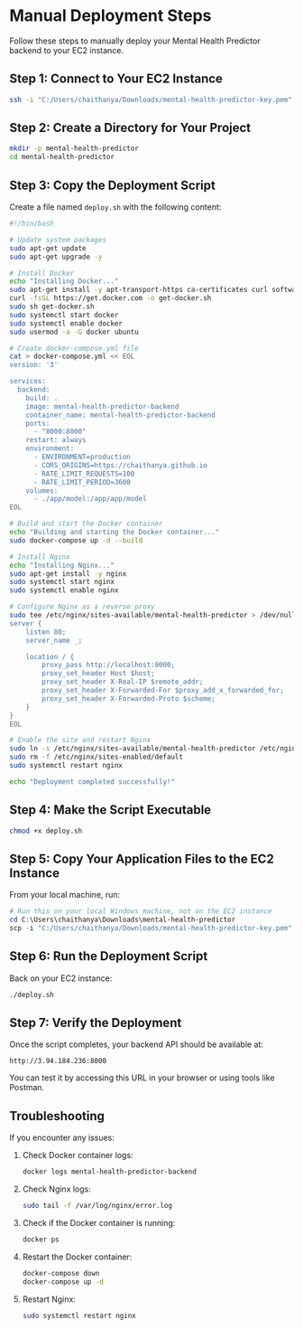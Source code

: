 # Manual Deployment Steps

Follow these steps to manually deploy your Mental Health Predictor backend to your EC2 instance.

## Step 1: Connect to Your EC2 Instance

```bash
ssh -i "C:/Users/chaithanya/Downloads/mental-health-predictor-key.pem" ubuntu@3.94.184.236
```

## Step 2: Create a Directory for Your Project

```bash
mkdir -p mental-health-predictor
cd mental-health-predictor
```

## Step 3: Copy the Deployment Script

Create a file named `deploy.sh` with the following content:

```bash
#!/bin/bash

# Update system packages
sudo apt-get update
sudo apt-get upgrade -y

# Install Docker
echo "Installing Docker..."
sudo apt-get install -y apt-transport-https ca-certificates curl software-properties-common
curl -fsSL https://get.docker.com -o get-docker.sh
sudo sh get-docker.sh
sudo systemctl start docker
sudo systemctl enable docker
sudo usermod -a -G docker ubuntu

# Create docker-compose.yml file
cat > docker-compose.yml << EOL
version: '3'

services:
  backend:
    build: .
    image: mental-health-predictor-backend
    container_name: mental-health-predictor-backend
    ports:
      - "8000:8000"
    restart: always
    environment:
      - ENVIRONMENT=production
      - CORS_ORIGINS=https://chaithanya.github.io
      - RATE_LIMIT_REQUESTS=100
      - RATE_LIMIT_PERIOD=3600
    volumes:
      - ./app/model:/app/app/model
EOL

# Build and start the Docker container
echo "Building and starting the Docker container..."
sudo docker-compose up -d --build

# Install Nginx
echo "Installing Nginx..."
sudo apt-get install -y nginx
sudo systemctl start nginx
sudo systemctl enable nginx

# Configure Nginx as a reverse proxy
sudo tee /etc/nginx/sites-available/mental-health-predictor > /dev/null << 'EOL'
server {
    listen 80;
    server_name _;

    location / {
        proxy_pass http://localhost:8000;
        proxy_set_header Host $host;
        proxy_set_header X-Real-IP $remote_addr;
        proxy_set_header X-Forwarded-For $proxy_add_x_forwarded_for;
        proxy_set_header X-Forwarded-Proto $scheme;
    }
}
EOL

# Enable the site and restart Nginx
sudo ln -s /etc/nginx/sites-available/mental-health-predictor /etc/nginx/sites-enabled/
sudo rm -f /etc/nginx/sites-enabled/default
sudo systemctl restart nginx

echo "Deployment completed successfully!"
```

## Step 4: Make the Script Executable

```bash
chmod +x deploy.sh
```

## Step 5: Copy Your Application Files to the EC2 Instance

From your local machine, run:

```powershell
# Run this on your local Windows machine, not on the EC2 instance
cd C:\Users\chaithanya\Downloads\mental-health-predictor
scp -i "C:/Users/chaithanya/Downloads/mental-health-predictor-key.pem" -r backend app requirements.txt Dockerfile run_app.py ubuntu@3.94.184.236:~/mental-health-predictor/
```

## Step 6: Run the Deployment Script

Back on your EC2 instance:

```bash
./deploy.sh
```

## Step 7: Verify the Deployment

Once the script completes, your backend API should be available at:

```
http://3.94.184.236:8000
```

You can test it by accessing this URL in your browser or using tools like Postman.

## Troubleshooting

If you encounter any issues:

1. Check Docker container logs:
   ```bash
   docker logs mental-health-predictor-backend
   ```

2. Check Nginx logs:
   ```bash
   sudo tail -f /var/log/nginx/error.log
   ```

3. Check if the Docker container is running:
   ```bash
   docker ps
   ```

4. Restart the Docker container:
   ```bash
   docker-compose down
   docker-compose up -d
   ```

5. Restart Nginx:
   ```bash
   sudo systemctl restart nginx
   ```